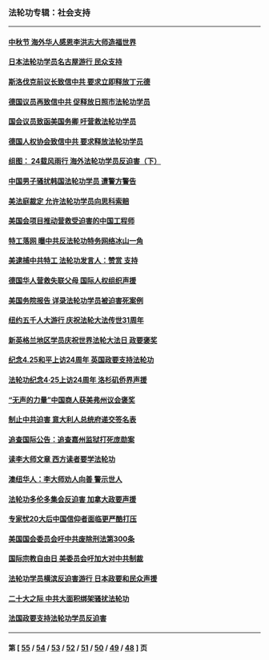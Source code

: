 ### 法轮功专辑：社会支持
---
#### [中秋节 海外华人感恩李洪志大师造福世界](../../pages/nf4386/n14084051.md?10160430) 
#### [日本法轮功学员名古屋游行 民众支持](../../pages/nf4386/n14077424.md?10160430) 
#### [斯洛伐克前议长致信中共 要求立即释放丁元德](../../pages/nf4386/n14074619.md?10160430) 
#### [德国议员再致信中共 促释放日照市法轮功学员](../../pages/nf4386/n14069901.md?10160430) 
#### [国会议员致函美国务卿 吁营救法轮功学员](../../pages/nf4386/n14068427.md?10160430) 
#### [德国人权协会致信中共 要求释放法轮功学员](../../pages/nf4386/n14045330.md?10160430) 
#### [组图： 24载风雨行 海外法轮功学员反迫害（下）](../../pages/nf4386/n14030279.md?10160430) 
#### [中国男子骚扰韩国法轮功学员 遭警方警告](../../pages/nf4386/n14033245.md?10160430) 
#### [美法庭裁定 允许法轮功学员向思科索赔](../../pages/nf4386/n14030620.md?10160430) 
#### [美国会项目推动营救受迫害的中国工程师](../../pages/nf4386/n14019887.md?10160430) 
#### [特工落网 曝中共反法轮功特务网络冰山一角](../../pages/nf4386/n14006412.md?10160430) 
#### [美逮捕中共特工 法轮功发言人：赞赏 支持](../../pages/nf4386/n14005107.md?10160430) 
#### [德国华人营救失联父母 国际人权组织声援](../../pages/nf4386/n14002019.md?10160430) 
#### [美国务院报告 详录法轮功学员被迫害死案例](../../pages/nf4386/n13997752.md?10160430) 
#### [纽约五千人大游行 庆祝法轮大法传世31周年](../../pages/nf4386/n13995110.md?10160430) 
#### [新英格兰地区学员庆祝世界法轮大法日 政要褒奖](../../pages/nf4386/n13990800.md?10160430) 
#### [纪念4.25和平上访24周年 英国政要支持法轮功](../../pages/nf4386/n13984057.md?10160430) 
#### [法轮功纪念4·25上访24周年 洛杉矶侨界声援](../../pages/nf4386/n13978796.md?10160430) 
#### [“无声的力量”中国商人获美弗州议会褒奖](../../pages/nf4386/n13941208.md?10160430) 
#### [制止中共迫害 意大利人总统府递交签名表](../../pages/nf4386/n13933726.md?10160430) 
#### [追查国际公告：追查嘉州监狱打死庞勋案](../../pages/nf4386/n13933461.md?10160430) 
#### [读李大师文章 西方读者要学法轮功](../../pages/nf4386/n13925142.md?10160430) 
#### [澳纽华人：李大师劝人向善 警示世人](../../pages/nf4386/n13924146.md?10160430) 
#### [法轮功多伦多集会反迫害 加拿大政要声援](../../pages/nf4386/n13881303.md?10160430) 
#### [专家忧20大后中国信仰者面临更严酷打压](../../pages/nf4386/n13874993.md?10160430) 
#### [美国国会委员会吁中共废除刑法第300条](../../pages/nf4386/n13868121.md?10160430) 
#### [国际宗教自由日 美委员会吁加大对中共制裁](../../pages/nf4386/n13855021.md?10160430) 
#### [法轮功学员横滨反迫害游行 日本政要和民众声援](../../pages/nf4386/n13847132.md?10160430) 
#### [二十大之际 中共大面积绑架骚扰法轮功](../../pages/nf4386/n13846381.md?10160430) 
#### [法国政要支持法轮功学员反迫害](../../pages/nf4386/n13841970.md?10160430) 

---
#### 第 [ [55](./55.md?10160430) / [54](./54.md?10160430) / [53](./53.md?10160430) / [52](./52.md?10160430) / [51](./51.md?10160430) / [50](./50.md?10160430) / [49](./49.md?10160430) / [48](./48.md?10160430) ] 页
